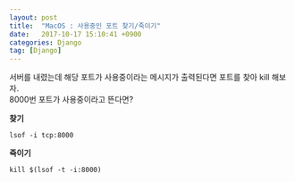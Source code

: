 ```yaml
---
layout: post
title:  "MacOS : 사용중인 포트 찾기/죽이기"
date:   2017-10-17 15:10:41 +0900
categories: Django
tag: [Django]
---
```


서버를 내렸는데 해당 포트가 사용중이라는 메시지가 출력된다면 포트를 찾아 kill 해보자.<br>
8000번 포트가 사용중이라고 뜬다면?

**찾기**

```
lsof -i tcp:8000
```

**죽이기**

```
kill $(lsof -t -i:8000)
```
